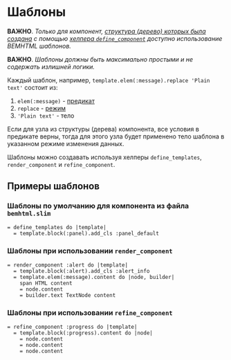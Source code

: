 # Шаблоны

**ВАЖНО**. *Только для компонент, [структура (дерево) которых была создана](Создание-и-использование-UI-компонент.md) с помощью [хелпера `define_component`](Хелпер-define_component.md) доступно использование BEMHTML шаблонов.*

**ВАЖНО**. *Шаблоны должны быть максимально простыми и не содержать излишней логики.*

Каждый шаблон, например, `template.elem(:message).replace 'Plain text'` состоит из:
1. `elem(:message)` - [предикат](Предикаты.md)
1. `replace` - [режим](Режимы.md)
1. `'Plain text'` - тело

Если для узла из структуры (дерева) компонента, все условия в предикате верны, тогда для этого узла будет применено тело шаблона в указанном режиме изменения данных.

Шаблоны можно создавать используя хелперы `define_templates`, `render_component` и  `refine_component`.

## Примеры шаблонов

### Шаблоны по умолчанию для компонента из файла `bemhtml.slim`

```slim
= define_templates do |template|
  = template.block(:panel).add_cls :panel_default
```

### Шаблоны при использовании `render_component`

```slim
= render_component :alert do |template|
  = template.block(:alert).add_cls :alert_info
  = template.elem(:message).content do |node, builder|
    span HTML content
    = node.content
    = builder.text TextNode content
```

### Шаблоны при использовании `refine_component`

```slim
= refine_component :progress do |template|
  = template.block(:progress).content do |node|
    = node.content
    = node.content
    = node.content
```
